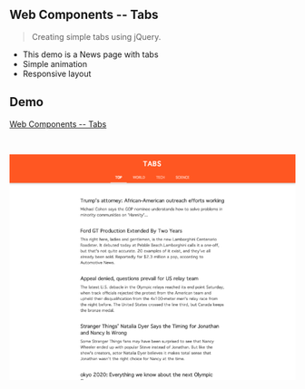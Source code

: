 ## Web Components -- Tabs
> Creating simple tabs using jQuery.

- This demo is a News page with tabs
- Simple animation
- Responsive layout

## Demo
<a href="http://codepen.io/steveliao/pen/YWrmgO" target="_blank">Web Components -- Tabs</a>

<br>

![tabs-img](tabs.png)